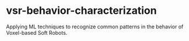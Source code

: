 # vsr-behavior-characterization
Applying ML techniques to recognize common patterns in the behavior of Voxel-based Soft Robots.
